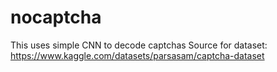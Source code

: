 # nocaptcha

This uses simple CNN to decode captchas
Source for dataset: https://www.kaggle.com/datasets/parsasam/captcha-dataset 
